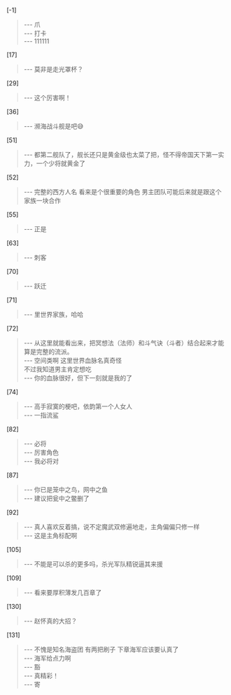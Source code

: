 
[-1] 
>--- 爪<br>
>--- 打卡<br>
>--- 111111<br>

[17] 
>--- 莫非是走光罩杯？<br>

[29] 
>--- 这个厉害啊！<br>

[36] 
>--- 濒海战斗舰是吧😅<br>

[51] 
>--- 都第二舰队了，舰长还只是黄金级也太菜了把，怪不得帝国天下第一实力，一个少将就黄金了<br>

[52] 
>--- 完整的西方人名
看来是个很重要的角色
男主团队可能后来就是跟这个家族一块合作<br>

[55] 
>--- 正是<br>

[63] 
>--- 刺客<br>

[70] 
>--- 跃迁<br>

[71] 
>--- 里世界家族，哈哈<br>

[72] 
>--- 从这里就能看出来，把冥想法（法师）和斗气诀（斗者）结合起来才能算是完整的流派。<br>
>--- 空间类啊
这里世界血脉名真奇怪   
不过我知道男主肯定想吃<br>
>--- 你的血脉很好，但下一刻就是我的了<br>

[74] 
>--- 高手寂寞的梗吧，依韵第一个人女人<br>
>--- 一指流鲨<br>

[82] 
>--- 必将<br>
>--- 厉害角色<br>
>--- 我必将对<br>

[87] 
>--- 你已是笼中之鸟，网中之鱼<br>
>--- 建议把瓮中之鳖删了<br>

[92] 
>--- 真人喜欢反着搞，说不定魔武双修遍地走，主角偏偏只修一样<br>
>--- 这是主角标配啊<br>

[105] 
>--- 不能是可以杀的更多吗，杀光军队精锐逼其来援<br>

[109] 
>--- 看来要厚积薄发几百章了<br>

[130] 
>--- 赵怀真的大招？<br>

[131] 
>--- 不愧是知名海盗团
有两把刷子
下章海军应该要认真了<br>
>--- 海军给点力啊<br>
>--- 豁<br>
>--- 真精彩！<br>
>--- 寄<br>

